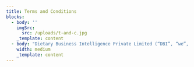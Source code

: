 ```yaml
---
title: Terms and Conditions
blocks:
  - body: ''
    imgSrc:
      src: /uploads/t-and-c.jpg
    _template: content
  - body: "Dietary Business Intelligence Private Limited (“DBI”, “we”, “us”, and phrases of comparable meanings) affords this internet site (in those phrases, we discuss with this web website online and any successor sites, the “Site”), to you challenge to the subsequent phrases and situations of usage (those “Terms”): Before the usage of the Site, please study those Terms You agree to those Terms, in addition to all regulations and recommendations which might be integrated into those Terms, whilst you get entry to or use the Site. You might not use this Site in case you don’t comply with all Terms. The term “you”, refers to you, the viewer or person of our Web Site.\n\n\nAcceptance Of Agreement\n-----------------------\n\nThis Terms of Use Agreement (“Agreement”) governs your use of our web website online (the “Site”) and is binding on you. This Agreement is the handiest and whole settlement among us. It supersedes any previous agreements, representations and warranties with recognize to the web website online, its content material, merchandise, or offerings, in addition to the challenge matter.  We can also additionally amend this Agreement at any time, without previous work to you. You have to study the modern Agreement earlier than you operate the Site.\n\n## Privacy Policy\n\nThis Agreement consists of our Privacy Policy. You agree that the Site can be used to collect, use, and divulge individually identifiable facts as defined withinside the Privacy Policy. \_\n\n## Registration\n\nYou agree to those phrases and situations whilst you create an account at the Site. \_\_\_\_\n\nProvide correct, current, and whole facts (“Registration Data”) as asked via way of means of Site registration forms\n\n## Keep your password secure\n\nMaintain and directly replace your Registration Data and some other facts which you offer to DBI so that you can hold it current, correct, whole, and up to date\_\_\n\nAccept all dangers related to unauthorized get entry to in your Registration Data or some other facts which you offer us.\_All hobby in your DBI Account is your duty. You additionally need to pay all DBI fees.\n\n## Refunds\n\nAny payment initiated or completed to DBI Account is non-refundable. Refund obligations are subjected to the nature of the business deal. However, we declare the payments for our services as non-refundable.\n\n## Service Marks\n\nDBI software program and internet site are registered carrier marks.\_Other corporation and product names which might be stated in this Site can be emblems in their respective proprietor.\n\n## Limited License; Permitted Uses\n\nA non-exclusive, nontransferable, and revocable license is granted to you \_\_\_\_\n\nThis Agreement ought to be accompanied so that you can advantage get entry to to and use the Site. \_\_\_\_\n\nYou can also additionally use the Site handiest for personal, internal, and non-industrial purposes \_\_\_\_\n\nYou can also additionally print off discrete facts handiest on your internal, personal, and non-industrial use, supplied you hold all copyrights and different regulations.\n\nYou can also additionally handiest use the offerings supplied via way of means of us thru this Site. They might not be resold, leased or supplied in some other way to anyone. User Prohibitions and Restrictions The following regulations and prohibitions observe in your license for having access to and the usage of the Site, in addition to any facts, files or substances (collectively “Content and Material”): \_\_\_\_\n\nCopy, print, (besides for the restrained motive said on this settlement), republished, display, transmit, transmit, rent, hire, or mortgage any shape or approach any or all component the Site or any Content and Material retrieved from it \_\_\_\_\n\nUsing Site and any substances from it to create, or as a component, any facts garage and retrieval gadget or database, facts base or comparable resource (in something media now exist or hereafter developed), for industrial distribution. This consists of sale, hire, apartment, or subscription. \_\_\_\_\n\nCreate compilations or by-product works from any Content or Materials at the Site \_\_\_\_\n\nUse Content or Materials at the Site in any manner that could infringe any copyrights, highbrow belongings rights, proprietary rights, or belongings rights people.\n\nRemove, adjust or difficult to understand any copyright notices or proprietary notices or phrases of use contained at the Site \_\_\_\_\n\nAny part of the Site may be accessed through the Internet or different generation this is to be had now or withinside the destiny \_\_\_\_\n\nRemove, decompile and disassemble any Site software program. Use any community tracking or discovery software program for Site structure determination. \_\_\n\nUse any guide or automated manner to extract facts from the Site \_\_\_\_\n\nUse the Site to acquire facts or transmit it \_\_\_\_\n\nunsolicited industrial e-mail \_\_\_\_\n\nEmail that makes use of headers, invalid domains, or different misleading way of addressing \_\_\_\_\n\nUnsolicited tele calls or facsimile transmissions \_\_\_\_\n\nUse the Site in a manner this is opposite to any relevant country or countrywide regulation concerning e-mail, facsimile transmissions, or phone solicitations\_\_\_\n\nExport or re-export the Site, any component thereof, and any software program on hand on or thru it, in violation the export manipulate legal guidelines of India Linking with the Site You can hyperlink our internet site handiest in case you are eligible as according to the situations enlisted below: \_\_\_\_\n\nYou ought to now no longer cast off or difficult to understand via way of means of framing or some other way, advertisements, copyright notices, or different notices in this Site. \_\_\_\n\nYour web website online isn’t concerned in unlawful or pornographic hobby \_\_\_\_\n\nYou ought to without delay stop linking to the Site upon our request\n\n## Advertisers\n\nSponsorships and marketing and marketing can be protected at the Site. Sponsors and advertisers are answerable for making sure that the cloth submitted to be protected at the Site is accurate and in compliance with relevant legal guidelines.  We can’t be held answerable for any illegality, inaccuracy, or trouble in advertiser’s and sponsor’s substances. DBI360 internet site and software program has the authority to disclaim any commercial that appears irrelevant to them.\n\n## Corrections, Errors and Changes\n\nWe don’t warrant or constitute that the Site is loose from errors, viruses, or different dangerous additives or that any defects could be fixed. The Site does now no longer assure that facts could be correct, reliable, timely, or in any other case reliable. We reserve the proper to adjust the internet site at any given time, with out word. We reserve the proper to adjust or cast off any content material, facts, or files performing in this Site at our sole discretion.\n\n## Third Party Content\n\nSites can also additionally include celebration content material. These hyperlinks can also additionally can help you get entry to them.\_We can’t be held accountable or accountable for any errors, misstatements or defamation of regulation, defamation or omissions, falsehoods, obscenity or profanity in any statements, critiques, representations, or some other content material at the Site. \_The critiques and facts contained in celebration content material are entirely the author’s mind and do now no longer always mirror our beliefs.\n\n## Unlawful Activity\n\nWe reserve the proper now no longer to analyze any lawsuits or violations of this Agreement.\n\n## Indemnification\n\nYou comply with indemnify and guard us, our partners, officers, administrators and employees, successors and assigns, providers of facts, files, lawyers and advertisers (collectively, “Affiliated Parties”) from any legal responsibility loss, declare, expense, which include affordable legal professional fees, attributable to your violation of this Agreement and/or use of the Site.\n\n## Disclaimer\n\nThe facts, content material, and files to be had from or thru this web website online are supplied “As is,” “As to be had,” with all faults, and all warranties expressed or implied are disclaimed. This consists of, however now no longer restrained to, the disclaimer of any implied warranties merchantability and health to a selected purposes. Services and facts can also additionally include problems, errors, or different obstacles. We and our affiliated events aren’t at risk of you on your use of any facts or offerings. The negation and obstacle of damages set forth above are essential factors of the premise of the good deal among us and you. This web website online, the merchandise, offerings files, facts and files presented, might now no longer be supplied if such obstacles have been now no longer in place.  You aren’t eligible to acquire any recommendation or facts from us thru this web website online or in any other case. All duty and legal responsibility for damages prompted approximately viruses contained withinside the digital documents containing a shape, or document, is disclaimed.\n\n## Information\n\nYou agree which you are accountable to all cloth submitted and that it’s far your duty.\n\n## Third-Party Merchant Policy\n\nWhile you’re on Merchant sites, all rules, regulations (which include privateness regulations), and running strategies will observe. Merchants are answerable for any facts you offer to us. Both Merchants and we’re unbiased contractors. Neither celebration is allowed to make representations or devote some other manner.\n\n## Statements for Site\n\nForward-searching statements can be made at the Site concerning our prospects, strategies, monetary performance, destiny financial performance, and call for for our merchandise and offerings.  These statements are primarily based totally on a whole lot of assumptions and estimates which might be challenge to giant uncertainties. Many of those uncertainties are past our manipulate. Forward-searching statements are people who fall withinside the secure harbors of securities regulation. This Site and any facts it consists of do now no longer represent a suggestion to promote securities or a solicitation thereof. The facts herein isn’t supposed to be or will be deemed to were integrated in any securities-associated filings.\n\n## Links to Other Web Sites\n\nWe could have hyperlinks from different internet site hyperlinks. The content material, accuracy, critiques, or content material of such Web pages are past our manipulate. We have now no longer reviewed, monitored, or demonstrated their accuracy or completeness. Our inclusion of any connected web website online on our web website online does now no longer imply that we approve or advise the web website online. You accomplish that at your personal chance in case you go away our Site to get entry to those 0.33-celebration websites.\n\n## Copyrights and Copyright Agents\n\nWe recognize highbrow belongings rights of others and ask which you do the same. Please allow us to realize in case you experience that copyright infringement has taken place withinside the manner you accept as true with your paintings become copied. \_\_\_\_\_\n\nA bodily or digital signature of the character legal via way of means of the proprietor to behave for the copyright proprietor. \_\_\_\_\n\nA description of the copyrighted works which you declare were infringed \_\_\_\_\_\n\nOn the Site, you could discover a description of the vicinity wherein the cloth you declare is infringing. Your address, phone wide variety and e-mail address. \_\_\_\_\_\n\nYou will claim which you are sure that the disputed use of the copyright proprietor’s copyright isn’t legal via way of means of its agent or the regulation\_\_\_\_\n\nUnder penalty of perjury, you may make an announcement that the facts for your Notice is accurate and which you are both the copyright proprietor or legal via way of means of the copyright proprietor to behave for them. \_\n\nUse the touch shape in this web website online to attain us.\n\n## Press Releases and Information\n\nThis Site consists of facts and press releases concerning us. These facts and any press releases aren’t challenge to any responsibility or duty. We do now no longer advise facts approximately agencies apart from our press releases.\n\n## Legal Compliance\n\nYou agree to stick to all relevant legal guidelines, ordinances, and policies pertaining your use of the Site, the Content, and Materials.\n\n## Miscellaneous\n\nThis Agreement will be taken into consideration as though it have been done in Bhubaneswar, India. It will be ruled and construed consistent with the legal guidelines of India.\_This settlement will restrict all actions.\_This Agreement’s language will be taken to mirror its honest meaning, and now no longer as an announcement of intent.\_In the occasion of an acquisition or sale, this Agreement, and any integrated agreements in addition to your facts can be robotically transferred via way of means of us to a celebration at our sole discretion.\_If any part of this Agreement is invalid or unenforceable, it will be interpreted according with relevant regulation. The closing components shall stay legitimate and in effect.\_This Agreement will be successful if any content material or facts at the Site is inconsistent or in warfare with it.\_This Agreement does now no longer permit us to waive any provision or the proper to put into effect it.\_Any termination of this Agreement will now no longer influence our rights below the Agreement.\n\n\n\n"
    width: medium
    _template: content
---
```


